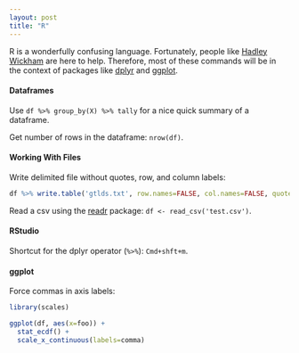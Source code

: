 ```yaml
---
layout: post 
title: "R"
---
```


R is a wonderfully confusing language. Fortunately, people like [Hadley
Wickham][hadley] are here to help. Therefore, most of these commands will be
in the context of packages like [dplyr][dpl] and [ggplot][ggp].

[hadley]:https://github.com/hadley
[ggp]:https://github.com/hadley/ggplot2
[dpl]:https://github.com/hadley/dplyr

#### Dataframes

Use `df %>% group_by(X) %>% tally` for a nice quick summary of a dataframe.

Get number of rows in the dataframe: `nrow(df)`.

#### Working With Files

Write delimited file without quotes, row, and column labels:

```r
df %>% write.table('gtlds.txt', row.names=FALSE, col.names=FALSE, quote=FALSE)
```

Read a csv using the [readr][readr] package: `df <- read_csv('test.csv')`.

[readr]: https://github.com/hadley/readr

#### RStudio

Shortcut for the dplyr operator (`%>%`): `Cmd+shft+m`.

#### ggplot

Force commas in axis labels:
```R
library(scales)

ggplot(df, aes(x=foo)) +
  stat_ecdf() +
  scale_x_continuous(labels=comma)
```


